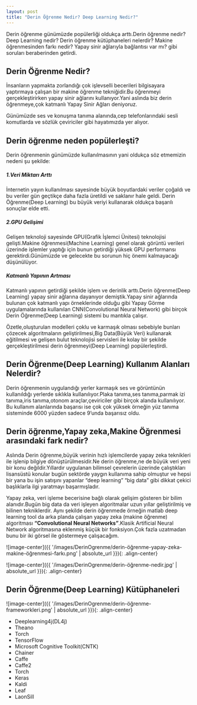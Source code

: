 ```yaml
---
layout: post
title: "Derin Öğrenme Nedir? Deep Learning Nedir?"
---
```


Derin öğrenme günümüzde popülerliği oldukça arttı.Derin öğrenme nedir? Deep Learning nedir? Derin öğrenme kütüphaneleri nelerdir? Makine öğrenmesinden farkı nedir? Yapay sinir ağlarıyla bağlantısı var mı? gibi soruları beraberinden getirdi.

## Derin Öğrenme Nedir?

İnsanların yapmakta zorlandığı çok işlevselli becerileri bilgisayara yaptırmaya çalışan bir makine öğrenme tekniğidir.Bu öğrenmeyi gerçekleştirirken yapay sinir ağlarını kullanıyor.Yani aslında biz derin öğrenmeye,çok katmanlı Yapay Sinir Ağları deniyoruz.

Günümüzde ses ve konuşma tanıma alanında,cep telefonlarındaki sesli komutlarda ve sözlük çeviriciler gibi hayatımızda yer alıyor.

## Derin öğrenme neden popülerleşti?

Derin öğrenmenin günümüzde kullanılmasının yani oldukça söz etmemizin nedeni şu şekilde:

##### 1.Veri Miktarı Arttı

İnternetin yayın kullanılması sayesinde büyük boyutlardaki veriler çoğaldı ve bu veriler
gün geçtikçe daha fazla üretildi ve saklanır hale geldi.
Derin Öğrenme(Deep Learning) bu büyük veriyi kullanarak oldukça başarılı sonuçlar elde etti.

##### 2.GPU Gelişimi

Gelişen teknoloji sayesinde GPU(Grafik İşlemci Ünitesi) teknolojisi gelişti.Makine öğrenmesi(Machine Learning) genel olarak görüntü verileri üzerinde işlemler yaptığı için bunun getirdiği yüksek GPU performansı gerektirdi.Günümüzde ve gelecekte bu sorunun hiç önemi kalmayacağı düşünülüyor.

##### Katmanlı Yapının Artması

Katmanlı yapının getirdiği şekilde işlem ve derinlik arttı.Derin öğrenme(Deep Learning) yapay sinir ağlarına dayanıyor demiştik.Yapay sinir ağlarında bulunan çok katmanlı yapı örneklerinde olduğu gibi Yapay Görme uygulamalarında kullanılan CNN(Convolutional Neural Network) gibi birçok Derin Öğrenme(Deep Learning) sistemi bu mantıkla çalışır.

Özetle,oluşturulan modelleri çoklu ve karmaşık olması sebebiyle bunları çözecek algoritmaların geliştirilmesi,Big Data(Büyük Veri) kullanarak eğitilmesi ve
gelişen bulut teknolojisi servisleri ile kolay bir şekilde gerçekleştirilmesi derin öğrenmeyi(Deep Learning) popülerleştirdi.

## Derin Öğrenme(Deep Learning) Kullanım Alanları Nelerdir?

Derin öğrenmenin uygulandığı yerler karmaşık ses ve görüntünün kullanıldığı yerlerde sıklıkla kullanılıyor.Plaka tanıma,ses tanıma,parmak izi tanıma,iris tanıma,otonom araçlar,çeviriciler gibi birçok alanda kullanılıyor.
Bu kullanım alanlarında başarısı ise çok çok yüksek örneğin yüz tanıma sisteminde 6000 yüzden sadece 9’unda başarısız oldu.

## Derin öğrenme,Yapay zeka,Makine Öğrenmesi arasındaki fark nedir?

Aslında Derin öğrenme,büyük verinin hızlı işlemcilerde yapay zeka teknikleri ile işlenip bilgiye dönüştürülmesidir.Ne derin öğrenme,ne de büyük veri yeni bir konu değildir.Yıllardır uygulanan bilimsel çevrelerin üzerinde çalıştıkları lisansüstü konular bugün sektörde yaygın kullanıma sahip olmuştur ve hepsi bir yana bu işin satışını yapanlar “deep learning” “big data” gibi dikkat çekici başlıklarla ilgi yaratmayı başarmışladır.

Yapay zeka, veri işleme becerisine bağlı olarak gelişim gösteren bir bilim alanıdır.Bugün big data da veri işleyen algoritmalar uzun yıllar geliştirilmiş ve bilinen tekniklerdir. Aynı şekilde derin öğrenmede örneğin matlab deep learning tool da arka planda çalışan yapay zeka (makine öğrenme) algoritması **“Convolutional Neural Networks”**.Klasik Artificial Neural Network algoritmasına eklenmiş küçük bir fonksiyon.Çok fazla uzatmadan bunu bir iki görsel ile göstermeye çalışacağım.

![image-center]({{ '/images/DerinOgrenme/derin-öğrenme-yapay-zeka-makine-öğrenmesi-farkı.png' | absolute_url }}){: .align-center}

![image-center]({{ '/images/DerinOgrenme/derin-öğrenme-nedir.jpg' | absolute_url }}){: .align-center}

## Derin Öğrenme(Deep Learning) Kütüphaneleri

![image-center]({{ '/images/DerinOgrenme/derin-öğrenme-frameworkleri.png' | absolute_url }}){: .align-center}

- Deeplearning4j(DL4j)
- Theano
- Torch
- TensorFlow
- Microsoft Cognitive Toolkit(CNTK)
- Chainer
- Caffe
- Caffe2
- Torch
- Keras
- Kaldi
- Leaf
- LaonSill